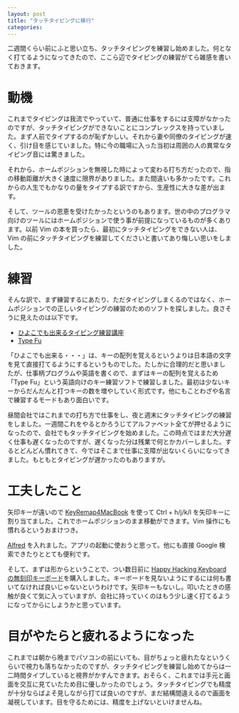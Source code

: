 ```yaml
---
layout: post
title: "タッチタイピングに移行"
categories:
---
```


二週間くらい前にふと思い立ち、タッチタイピングを練習し始めました。何となく打てるようになってきたので、ここら辺でタイピングの練習がてら雑感を書いておきます。

# 動機

これまでタイピングは我流でやっていて、普通に仕事をするには支障がなかったのですが、タッチタイピングができないことにコンプレックスを持っていました。まず人前でタイプするのが恥ずかしい。それから妻や同僚のタイピングが速く、引け目を感じていました。特に今の職場に入った当初は周囲の人の異常なタイピング音には驚きました。

それから、ホームポジションを無視した時によって変わる打ち方だったので、指の移動距離が大きく速度に限界がありました。また間違いも多かったです。これからの人生でもかなりの量をタイプする訳ですから、生産性に大きな差が出ます。

そして、ツールの恩恵を受けたかったというのもあります。世の中のプログラマ向けのツールにはホームポジションで使う事が前提になっているものが多くあります。以前 Vim の本を買ったら、最初にタッチタイピングをできない人は、Vim の前にタッチタイピングを練習してくださいと書いてあり悔しい思いをしました。

# 練習

そんな訳で、まず練習するにあたり、ただタイピングしまくるのではなく、ホームポジションでの正しいタイピングの練習のためのソフトを探しました。良さそうに見えたのは以下です。

- [ひよこでも出来るタイピング練習講座](http://typing.twi1.me/training)
- [Type Fu](http://type-fu.com/)

「ひよこでも出来る・・・」は、キーの配列を覚えるというよりは日本語の文字を見て直接打てるようにするというものでした。たしかに合理的だと思いましたが、仕事柄プログラムや英語を書くので、まずはキーの配列を覚えるため「Type Fu」という英語向けのキー練習ソフトで練習しました。最初は少ないキーからだんだんと打つキーの数を増やしていく形式です。他にもことわざや名言で練習するモードもあり面白いです。

昼間会社ではこれまでの打ち方で仕事をし、夜と週末にタッチタイピングの練習をしました。一週間これをやるとかろうじてアルファベット全てが押せるようになったので、会社でもタッチタイピングを始めました。この時点ではまだ大分遅く仕事も遅くなったのですが、遅くなった分は残業で何とかカバーしました。するとどんどん慣れてきて、今ではそこまで仕事に支障が出ないくらいになってきました。もともとタイピングが遅かったのもありますが。

# 工夫したこと

矢印キーが遠いので [KeyRemap4MacBook](https://pqrs.org/macosx/keyremap4macbook/) を使って Ctrl + h/j/k/l を矢印キーに割り当てました。これでホームポジションのまま移動ができます。Vim 操作にも慣れるというおまけつき。

[Alfred](http://www.alfredapp.com/) を入れました。アプリの起動に使おうと思って。他にも直接 Google 検索できたりととても便利です。

そして、まずは形からということで、つい数日前に [Happy Hacking Keyboard の無刻印キーボード](https://www.pfu.fujitsu.com/hhkeyboard/hhkbpro2/nokeytop.html)を購入しました。キーボードを見ないようにするには何も書いてなければ良いじゃないというわけです。矢印キーもないし。叩いたときの感触が良くて気に入っていますが、会社に持っていくのはもう少し速く打てるようになってからにしようかと思っています。

# 目がやたらと疲れるようになった

これまでは朝から晩までパソコンの前にいても、目がちょっと疲れたなというくらいで視力も落ちなかったのですが、タッチタイピングを練習し始めてからは一二時間タイプしていると視界がかすんできます。おそらく、これまでは手元と画面を交互に見ていたため目に優しかったのでしょう。タッチタイピングでも精度が十分ならばよそ見しながら打てば良いのですが、まだ結構間違えるので画面を凝視しています。目を守るためには、精度を上げないといけませんね。
